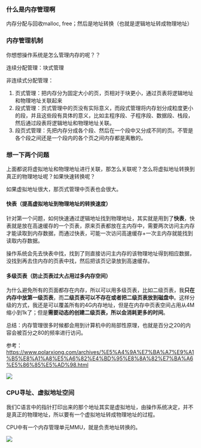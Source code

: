 ### 什么是内存管理啊

内存分配与回收malloc, free；然后是地址转换（也就是逻辑地址转成物理地址）

### 内存管理机制

你想想操作系统是怎么管理内存的呢？？

连续分配管理：块式管理

非连续式分配管理：

1. 页式管理：把内存分为固定大小的页，页相对于块更小，通过页表将逻辑地址和物理地址关联起来
2. 段式管理：页式管理中的页没有实际意义，而段式管理将内存划分成粒度更小的段，并且这些段有具体的意义，比如主程序段、子程序段、数据段、栈段，然后通过段表将逻辑地址和物理地址关联。
3. 段页式管理：先把内存分成各个段、然后在一个段中又分成不同的页。不管是各个段之间还是一个段内的各个页之间内存都是离散的。

### 想一下两个问题

上面都说将虚拟地址和物理地址进行关联，那怎么关联呢？怎么将虚拟地址转换到真正的物理地址呢？如果快速转换呢？

如果虚拟地址很大，那页式管理中页表也会很大。

#### 快表（提高虚拟地址到物理地址的转换速度）

针对第一个问题，如何快速通过逻辑地址找到物理地址，其实就是用到了**快表**，快表就是放在高速缓存的一个页表，原来页表都放在主内存中，需要两次访问主内存才能读取到内存数据，而通过快表，可能一次访问高速缓存+一次主内存就能找到读取内存数据。

操作系统会先去快表中找，找到了则直接访问主内存的该物理地址得到相应数据，没找到再去住内存的页表中找，然后把该页记录放到高速缓存。

#### 多级页表（防止页表过大占用过多内存空间）

为什么避免所有的页面都存在内存，所以可以用多级页表，比如二级页表，我**只在内存中放第一级页表**，而**二级页表可以不存在或者把二级页表放到磁盘中**。这样分级的方式，我还是可以覆盖所有的4G内存地址，但是在内存中页表空间占用从4M缩小到1k了；但是**需要动态的创建二级页表，所以会消耗更多的时间**。

总结：内存管理很多时候都会用到计算机中的局部性原理，也就是百分之20的内容会被百分之80的频率进行访问。

参考：https://www.polarxiong.com/archives/%E5%A4%9A%E7%BA%A7%E9%A1%B5%E8%A1%A8%E5%A6%82%E4%BD%95%E8%8A%82%E7%BA%A6%E5%86%85%E5%AD%98.html 

![](https://winterliublog.oss-cn-beijing.aliyuncs.com/notes/20211220174902.png)

### CPU寻址、虚拟地址空间

我们C语言中的指针打印出来的那个地址其实是虚拟地址，由操作系统决定，并不是真正的物理地址，所以要有一个虚拟地址转成物理地址的过程。

CPU中有一个内存管理单元MMU，就是负责地址转换的。

![](https://winterliublog.oss-cn-beijing.aliyuncs.com/notes/20211220180022.png)

